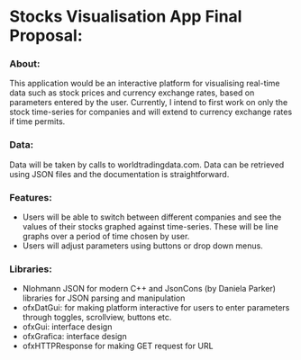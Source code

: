# Stocks Visualisation App Final Proposal:

### About:
This application would be an interactive platform for visualising real-time data such as stock prices and currency exchange rates, based on parameters entered by the user. Currently, I intend to first work on only the stock time-series for companies and will extend to currency exchange rates if time permits. 

### Data:
Data will be taken by calls to worldtradingdata.com. Data can be retrieved using JSON files and the documentation is straightforward.

### Features:
* Users will be able to switch between different companies and see the values of their stocks graphed against time-series. These will be line graphs over a period of time chosen by user.
* Users will adjust parameters using buttons or drop down menus. 

### Libraries:
* Nlohmann JSON for modern C++ and JsonCons (by Daniela Parker) libraries for JSON parsing and manipulation
* ofxDatGui: for making platform interactive for users to enter parameters through toggles, scrollview, buttons etc.
* ofxGui: interface design
* ofxGrafica: interface design
* ofxHTTPResponse for making GET request for URL
